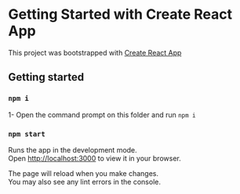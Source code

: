 # Getting Started with Create React App
This project was bootstrapped with [Create React App](https://create-react-app.dev/) <br/>

## Getting started

### `npm i`
1- Open the command prompt on this folder and run `npm i`

### `npm start`
Runs the app in the development mode.\
Open [http://localhost:3000](http://localhost:3000) to view it in your browser.

The page will reload when you make changes.\
You may also see any lint errors in the console.
